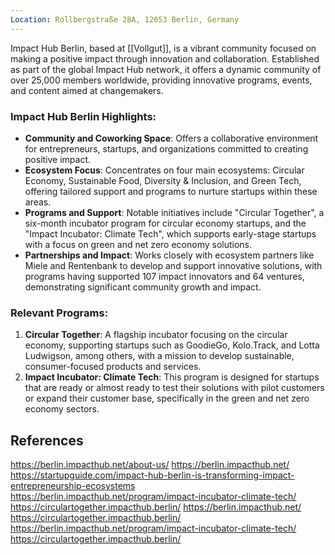 ```yaml
---
Location: Rollbergstraße 28A, 12053 Berlin, Germany
---
```

Impact Hub Berlin, based at [[Vollgut]], is a vibrant community focused on making a positive impact through innovation and collaboration. Established as part of the global Impact Hub network, it offers a dynamic community of over 25,000 members worldwide, providing innovative programs, events, and content aimed at changemakers.
### Impact Hub Berlin Highlights:
- **Community and Coworking Space**: Offers a collaborative environment for entrepreneurs, startups, and organizations committed to creating positive impact.
- **Ecosystem Focus**: Concentrates on four main ecosystems: Circular Economy, Sustainable Food, Diversity & Inclusion, and Green Tech, offering tailored support and programs to nurture startups within these areas.
- **Programs and Support**: Notable initiatives include "Circular Together", a six-month incubator program for circular economy startups, and the "Impact Incubator: Climate Tech", which supports early-stage startups with a focus on green and net zero economy solutions.
- **Partnerships and Impact**: Works closely with ecosystem partners like Miele and Rentenbank to develop and support innovative solutions, with programs having supported 107 impact innovators and 64 ventures, demonstrating significant community growth and impact.

### Relevant Programs:
1. **Circular Together**: A flagship incubator focusing on the circular economy, supporting startups such as GoodieGo, Kolo.Track, and Lotta Ludwigson, among others, with a mission to develop sustainable, consumer-focused products and services.
2. **Impact Incubator: Climate Tech**: This program is designed for startups that are ready or almost ready to test their solutions with pilot customers or expand their customer base, specifically in the green and net zero economy sectors.


## References

https://berlin.impacthub.net/about-us/
https://berlin.impacthub.net/
https://startupguide.com/impact-hub-berlin-is-transforming-impact-entrepreneurship-ecosystems
https://berlin.impacthub.net/program/impact-incubator-climate-tech/
https://circulartogether.impacthub.berlin/
https://berlin.impacthub.net/
https://circulartogether.impacthub.berlin/
https://berlin.impacthub.net/program/impact-incubator-climate-tech/
https://circulartogether.impacthub.berlin/